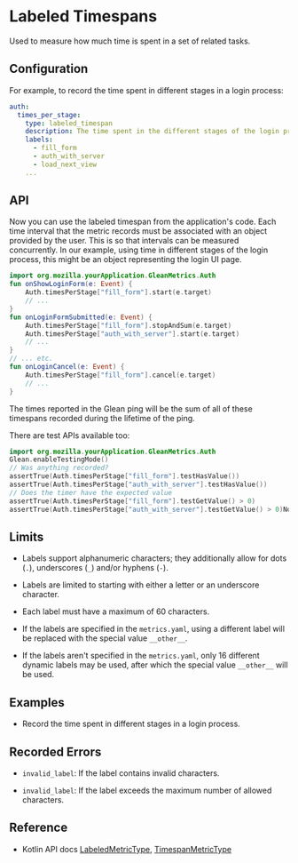 # Labeled Timespans 

Used to measure how much time is spent in a set of related tasks.

## Configuration

For example, to record the time spent in different stages in a login process:

```YAML
auth:
  times_per_stage:
    type: labeled_timespan
    description: The time spent in the different stages of the login process.
    labels:
      - fill_form
      - auth_with_server
      - load_next_view
    ...
```

## API

Now you can use the labeled timespan from the application's code. 
Each time interval that the metric records must be associated with an object provided by the user. 
This is so that intervals can be measured concurrently. 
In our example, using time in different stages of the login process, this might be an object representing the login UI page.

```Kotlin
import org.mozilla.yourApplication.GleanMetrics.Auth
fun onShowLoginForm(e: Event) {
    Auth.timesPerStage["fill_form"].start(e.target)
    // ...
}
fun onLoginFormSubmitted(e: Event) {
    Auth.timesPerStage["fill_form"].stopAndSum(e.target)
    Auth.timesPerStage["auth_with_server"].start(e.target)
    // ...
}
// ... etc.
fun onLoginCancel(e: Event) {
    Auth.timesPerStage["fill_form"].cancel(e.target)
    // ...
}
```

The times reported in the Glean ping will be the sum of all of these timespans recorded during the lifetime of the ping.

There are test APIs available too:

```Kotlin
import org.mozilla.yourApplication.GleanMetrics.Auth
Glean.enableTestingMode()
// Was anything recorded?
assertTrue(Auth.timesPerStage["fill_form"].testHasValue())
assertTrue(Auth.timesPerStage["auth_with_server"].testHasValue())
// Does the timer have the expected value
assertTrue(Auth.timesPerStage["fill_form"].testGetValue() > 0)
assertTrue(Auth.timesPerStage["auth_with_server"].testGetValue() > 0)Now you can use the labeled counter from the application's code:
```

## Limits


* Labels support alphanumeric characters; they additionally allow for dots (`.`), underscores (`_`) and/or hyphens (`-`).

* Labels are limited to starting with either a letter or an underscore character.

* Each label must have a maximum of 60 characters.

* If the labels are specified in the `metrics.yaml`, using a different label will be replaced with the special value `__other__`.

* If the labels aren't specified in the `metrics.yaml`, only 16 different dynamic labels may be used, after which the special value `__other__` will be used.

## Examples

* Record the time spent in different stages in a login process.

## Recorded Errors

* `invalid_label`: If the label contains invalid characters.

* `invalid_label`: If the label exceeds the maximum number of allowed characters.

## Reference

* Kotlin API docs [LabeledMetricType](../../../javadoc/glean/mozilla.telemetry.glean.private/-labeled-metric-type/index.html), [TimespanMetricType](../../../javadoc/glean/mozilla.telemetry.glean.private/-timespan-metric-type/index.html)

